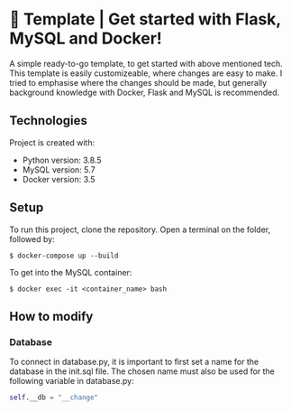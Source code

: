 # 🐋 Template | Get started with Flask, MySQL and Docker!

A simple ready-to-go template, to get started with above mentioned tech. This template is easily customizeable, where changes are easy to make.
I tried to emphasise where the changes should be made, but generally background knowledge with Docker, Flask and MySQL is recommended.

## Technologies
Project is created with:
* Python version: 3.8.5
* MySQL version: 5.7
* Docker version: 3.5
	
## Setup
To run this project, clone the repository. 
Open a terminal on the folder, followed by:

```
$ docker-compose up --build
```

To get into the MySQL container:
```
$ docker exec -it <container_name> bash
```

## How to modify

### Database
To connect in database.py, it is important to first set a name for the database in the init.sql file. The chosen name must also be used for the following variable in database.py:

```python
self.__db = "__change"
```
